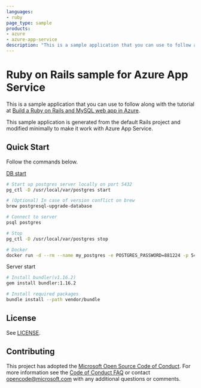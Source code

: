```yaml
---
languages:
- ruby
page_type: sample
products:
- azure
- azure-app-service
description: "This is a sample application that you can use to follow along with the Build a Ruby on Rails and MySQL web app in Azure tutorial."
---
```


# Ruby on Rails sample for Azure App Service

This is a sample application that you can use to follow along with the tutorial at 
[Build a Ruby on Rails and MySQL web app in Azure](https://docs.microsoft.com/azure/app-service/containers/tutorial-ruby-mysql-app). 

This sample application is generated from the default Rails project and modified minimally to make it work with Azure App Service. 

## Quick Start
Follow the commands below.

[DB start](https://dataschool.com/learn-sql/how-to-start-a-postgresql-server-on-mac-os-x/)
```bash
# Start up postgres server locally on port 5432
pg_ctl -D /usr/local/var/postgres start

# (Optional) In case of version conflict on brew
brew postgresql-upgrade-database

# Connect to server
psql postgres

# Stop
pg_ctl -D /usr/local/var/postgres stop

# Docker
docker run -d --rm --name my_postgres -e POSTGRES_PASSWORD=881224 -p 5432:5432 postgres:11
```

Server start
```bash
# Install bundler(v1.16.2)
gem install bundler:1.16.2

# Install required packages
bundle install --path vendor/bundle

```


## License

See [LICENSE](https://github.com/Azure-Samples/rubyrails-tasks/blob/master/LICENSE.md).

## Contributing

This project has adopted the [Microsoft Open Source Code of Conduct](https://opensource.microsoft.com/codeofconduct/). For more information see the [Code of Conduct FAQ](https://opensource.microsoft.com/codeofconduct/faq/) or contact [opencode@microsoft.com](mailto:opencode@microsoft.com) with any additional questions or comments.
